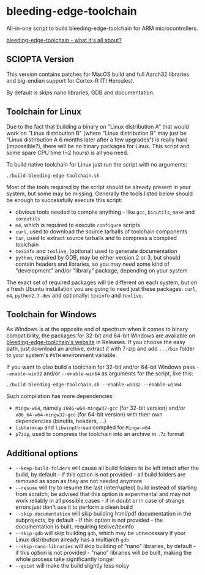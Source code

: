 bleeding-edge-toolchain
=======================

All-in-one script to build bleeding-edge-toolchain for ARM microcontrollers.

[bleeding-edge-toolchain - what it's all about?](https://freddiechopin.info/en/articles/35-arm/87-bleeding-edge-toolchain-o-co-chodzi)

SCIOPTA Version
---------------
This version contains patches for MacOS build and full Aarch32 libraries and big-endian support for Cortex-R (TI Hercules).

By default is skips nano libraries, GDB and documentation.

Toolchain for Linux
-------------------

Due to the fact that building a binary on "Linux distribution A" that would work on "Linux distribution B" (where
"Linux distribution B" may just be "Linux distribution A 6 months later after a few upgrades") is really hard
(impossible?), there will be no binary packages for Linux. This script and some spare CPU time (~2 hours) is all you
need.

To build native toolchain for Linux just run the script with no arguments:

`./build-bleeding-edge-toolchain.sh`

Most of the tools required by the script should be already present in your system, but some may be missing. Generally
the tools listed below should be enough to successfully execute this script:
- obvious tools needed to compile anything - like `gcc`, `binutils`, `make` and `coreutils`
- `m4`, which is required to execute `configure` scripts
- `curl`, used to download the source tarballs of toolchain components
- `tar`, used to extract source tarballs and to compress a compiled toolchain
- `texinfo` and `texlive`, (optional) used to generate documentation
- `python`, required by GDB, may be either version 2 or 3, but should contain headers and libraries, so you may need
some kind of "development" and/or "library" package, depending on your system

The exact set of required packages will be different on each system, but on a fresh Ubuntu installation you are going
to need just these packages: `curl`, `m4`, `python2.7-dev` and optionally: `texinfo` and `texlive`.

Toolchain for Windows
---------------------

As Windows is at the opposite end of spectrum when it comes to binary compatibility, the packages for 32-bit and 64-bit
Windows are available on [bleeding-edge-toolchain's website](https://github.com/FreddieChopin/bleeding-edge-toolchain)
in Releases. If you choose the easy path, just download an archive, extract it with 7-zip and add `.../bin` folder to
your system's `PATH` environment variable.

If you want to _also_ build a toolchain for 32-bit and/or 64-bit Windows pass `--enable-win32` and/or `--enable-win64`
as arguments for the script, like this:

`./build-bleeding-edge-toolchain.sh --enable-win32 --enable-win64`

Such compilation has more dependencies:
- `Mingw-w64`, namely `i686-w64-mingw32-gcc` (for 32-bit version) and/or `x86_64-w64-mingw32-gcc` (for 64-bit version)
with their own dependencies (binutils, headers, ...)
- `libtermcap` and `libwinpthread` compiled for `Mingw-w64`
- `p7zip`, used to compress the toolchain into an archive in `.7z` format

Additional options
------------------

- `--keep-build-folders` will cause all build folders to be left intact after the build, by default - if this option is
not provided - all build folders are removed as soon as they are not needed anymore
- `--resume` will try to resume the last (interrupted) build instead of starting from scratch; be advised that this
option is experimental and may not work reliably in all possible cases - if in doubt or in case of strange errors just
don't use it to perform a clean build
- `--skip-documentation` will skip building html/pdf documentation in the subprojects, by default - if this option is
not provided - the documentation is built, requiring texlive/texinfo
- `--skip-gdb` will skip building `gdb`, which may be unnecessary if your Linux distribution already has a multiarch
`gdb`
- `--skip-nano-libraries` will skip building of "nano" libraries, by default - if this option is not provided - "nano"
libraries will be built, making the whole process take significantly longer
- `--quiet` will make the build slightly less noisy
